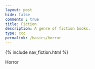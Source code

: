 ```yaml
---
layout: post
hide: false
comments : true
title: Fiction
description: A genre of fiction books.
type: ccc
permalink: /basics/horror
---
```


{% include nav_fiction.html %}

Horror